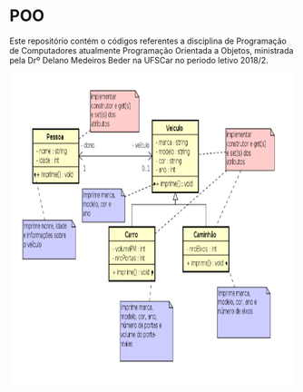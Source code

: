 # POO
Este repositório contém o códigos referentes a disciplina de Programação de Computadores atualmente Programação Orientada a Objetos, ministrada pela Drº Delano Medeiros Beder na UFSCar no periodo letivo 2018/2.

<img src="https://github.com/gabriel61944307/POO/blob/master/Trabalho_2/T2_POO.png" alt="some text" width=820 height=550>
